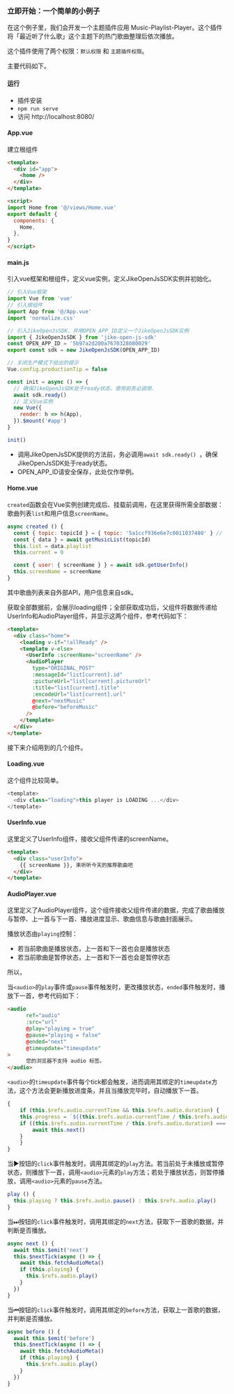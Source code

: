 ### 立即开始：一个简单的小例子

在这个例子里，我们会开发一个主题插件应用 Music-Playlist-Player。这个插件将「最近听了什么歌」这个主题下的热门歌曲整理后依次播放。

这个插件使用了两个权限：`默认权限` 和 `主题插件权限`。

主要代码如下。

#### 运行

- 插件安装
- `npm run serve` 
- 访问 http://localhost:8080/


#### App.vue

建立根组件

```html
<template>
  <div id="app">
    <home />
  </div>
</template>

<script>
import Home from '@/views/Home.vue'
export default {
  components: {
    Home,
  },
}
</script>
```

#### main.js 

引入vue框架和根组件，定义vue实例，定义JikeOpenJsSDK实例并初始化。

```js
// 引入Vue框架
import Vue from 'vue'
// 引入根组件
import App from '@/App.vue'
import 'normalize.css'

// 引入JikeOpenJsSDK，并用OPEN_APP_ID定义一个JikeOpenJsSDK实例
import { JikeOpenJsSDK } from 'jike-open-js-sdk'
const OPEN_APP_ID = '5b97a2d200a7670328080029'  
export const sdk = new JikeOpenJsSDK(OPEN_APP_ID)

// 关闭生产模式下给出的提示
Vue.config.productionTip = false

const init = async () => {
  // 确保JikeOpenJsSDK处于ready状态，使用前务必调用.  
  await sdk.ready() 
  // 定义Vue实例
  new Vue({
    render: h => h(App),
  }).$mount('#app')
}

init()
```

- 调用JikeOpenJsSDK提供的方法前，务必调用`await sdk.ready() `，确保JikeOpenJsSDK处于ready状态。
- OPEN_APP_ID请安全保存，此处仅作举例。

#### Home.vue

`created`函数会在Vue实例创建完成后、挂载前调用，在这里获得所需全部数据：歌曲列表`list`和用户信息`screenName`。

```js
async created () {
  const { topic: topicId } = { topic: '5a1ccf936e6e7c0011037480' } // 「最近听了什么歌」 主题ID
  const { data } = await getMusicList(topicId)
  this.list = data.playlist
  this.current = 0

  const { user: { screenName } } = await sdk.getUserInfo()
  this.screenName = screenName
}
```
其中歌曲列表来自外部API，用户信息来自sdk。

获取全部数据前，会展示loading组件；全部获取成功后，父组件将数据传递给UserInfo和AudioPlayer组件，并显示这两个组件，参考代码如下：

```html
<template>
  <div class="home">
    <loading v-if="!allReady" />
    <template v-else>
      <UserInfo :screenName="screenName" />
      <AudioPlayer
        type="ORIGINAL_POST"
        :messageId="list[current].id"
        :pictureUrl="list[current].pictureUrl"
        :title="list[current].title"
        :encodeUrl="list[current].url"
        @next="nextMusic"
        @before="beforeMusic"
      />
    </template>
  </div>
</template>
```



接下来介绍用到的几个组件。

#### Loading.vue

这个组件比较简单。

```js
<template>
  <div class="loading">this player is LOADING ...</div>
</template>
```

#### UserInfo.vue

这里定义了UserInfo组件，接收父组件传递的screenName。

```html
<template>
  <div class="userInfo">
    {{ screenName }}, 来听听今天的推荐歌曲吧
  </div>
</template>
```

#### AudioPlayer.vue

这里定义了AudioPlayer组件，这个组件接收父组件传递的数据，完成了歌曲播放与暂停、上一首与下一首、播放进度显示、歌曲信息与歌曲封面展示。

播放状态由`playing`控制：
- 若当前歌曲是播放状态，上一首和下一首也会是播放状态
- 若当前歌曲是暂停状态，上一首和下一首也会是暂停状态

所以，

当`<audio>`的`play`事件或`pause`事件触发时，更改播放状态，`ended`事件触发时，播放下一首，参考代码如下：

```html
<audio
      ref="audio"
      :src="url"  
      @play="playing = true"
      @pause="playing = false"
      @ended="next"
      @timeupdate="timeupdate"
>
      您的浏览器不支持 audio 标签。
</audio>
```

`<audio>`的`timeupdate`事件每个tick都会触发，进而调用其绑定的`timeupdate`方法，这个方法会更新播放进度条，并且当播放完毕时，自动播放下一首。


```js
{
    if (this.$refs.audio.currentTime && this.$refs.audio.duration) {
    this.progress = `${(this.$refs.audio.currentTime / this.$refs.audio.duration) * 100}%`
    if ((this.$refs.audio.currentTime / this.$refs.audio.duration) === 1) {
        await this.next()
    }
    }
}
```

当▶️按钮的`click`事件触发时，调用其绑定的`play`方法。若当前处于未播放或暂停状态，则播放下一首，调用`<audio>`元素的`play`方法；若处于播放状态，则暂停播放，调用`<audio>`元素的`pause`方法。

``` js
play () {
  this.playing ? this.$refs.audio.pause() : this.$refs.audio.play()
}
```

当⏭按钮的`click`事件触发时，调用其绑定的`next`方法，获取下一首歌的数据，并判断是否播放。

```js
async next () {
  await this.$emit('next')
  this.$nextTick(async () => {
    await this.fetchAudioMeta()
    if (this.playing) {
      this.$refs.audio.play()
    }
  })
}
```

当⏮按钮的`click`事件触发时，调用其绑定的`before`方法，获取上一首歌的数据，并判断是否播放。

```js
async before () {
  await this.$emit('before')
  this.$nextTick(async () => {
    await this.fetchAudioMeta()
    if (this.playing) {
      this.$refs.audio.play()
    }
  })
}
```


